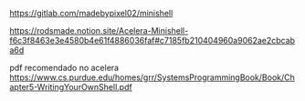 https://gitlab.com/madebypixel02/minishell

https://rodsmade.notion.site/Acelera-Minishell-f6c3f8463e3e4580b4e61f4886036faf#c7185fb210404960a9062ae2cbcaba6d

pdf recomendado no acelera
https://www.cs.purdue.edu/homes/grr/SystemsProgrammingBook/Book/Chapter5-WritingYourOwnShell.pdf


